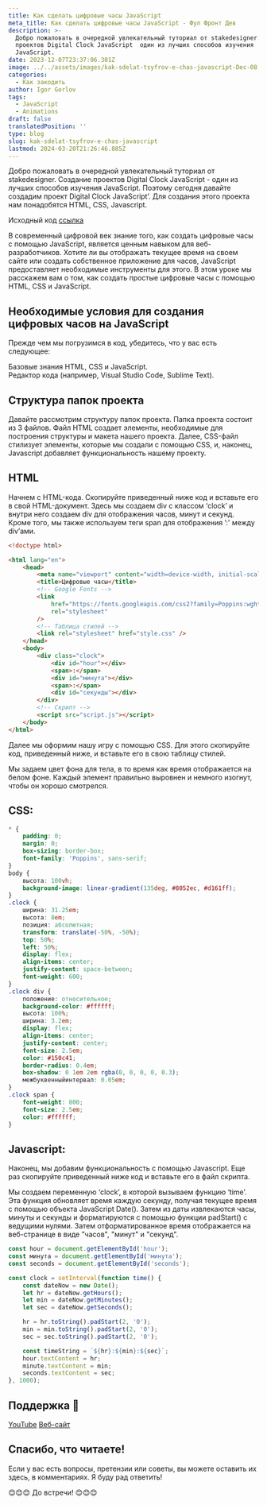 ```yaml
---
title: Как сделать цифровые часы JavaScript
meta_title: Как сделать цифровые часы JavaScript - Фул Фронт Дев
description: >-
  Добро пожаловать в очередной увлекательный туториал от stakedesigner. Создание
  проектов Digital Clock JavaScript  один из лучших способов изучения
  JavaScript.
date: 2023-12-07T23:37:06.301Z
image: ../../assets/images/kak-sdelat-tsyfrov-e-chas-javascript-Dec-08-2023.avif
categories:
  - Как закодить
author: Igor Gorlov
tags:
  - JavaScript
  - Animations
draft: false
translatedPosition: ''
type: blog
slug: kak-sdelat-tsyfrov-e-chas-javascript
lastmod: 2024-03-20T21:26:46.885Z
---
```


Добро пожаловать в очередной увлекательный туториал от stakedesigner. Создание проектов Digital Clock JavaScript - один из лучших способов изучения JavaScript. Поэтому сегодня давайте создадим проект Digital Clock JavaScript’. Для создания этого проекта нам понадобятся HTML, CSS, Javascript.

Исходный код [ссылка](https://stakedesigner.com/)

В современный цифровой век знание того, как создать цифровые часы с помощью JavaScript, является ценным навыком для веб-разработчиков. Хотите ли вы отображать текущее время на своем сайте или создать собственное приложение для часов, JavaScript предоставляет необходимые инструменты для этого. В этом уроке мы расскажем вам о том, как создать простые цифровые часы с помощью HTML, CSS и JavaScript.

## [](https://dev.to/stakedesigner/how-to-make-digital-clock-javascript-1o16#prerequisites-for-digital-clock-javascript)Необходимые условия для создания цифровых часов на JavaScript

Прежде чем мы погрузимся в код, убедитесь, что у вас есть следующее:

Базовые знания HTML, CSS и JavaScript.  
Редактор кода (например, Visual Studio Code, Sublime Text).

## [](https://dev.to/stakedesigner/how-to-make-digital-clock-javascript-1o16#project-folder-structure)Структура папок проекта

Давайте рассмотрим структуру папок проекта. Папка проекта состоит из 3 файлов. Файл HTML создает элементы, необходимые для построения структуры и макета нашего проекта. Далее, CSS-файл стилизует элементы, которые мы создали с помощью CSS, и, наконец, Javascript добавляет функциональность нашему проекту.

## [](https://dev.to/stakedesigner/how-to-make-digital-clock-javascript-1o16#html)HTML

Начнем с HTML-кода. Скопируйте приведенный ниже код и вставьте его в свой HTML-документ. Здесь мы создаем div с классом ‘clock’ и внутри него создаем div для отображения часов, минут и секунд. Кроме того, мы также используем теги span для отображения ’:' между div’ами.

```html
<!doctype html>

<html lang="en">
	<head>
		<meta name="viewport" content="width=device-width, initial-scale=1.0" />
		<title>Цифровые часы</title>
		<!-- Google Fonts -->
		<link
			href="https://fonts.googleapis.com/css2?family=Poppins:wght@600;800&display=swap"
			rel="stylesheet"
		/>
		<!-- Таблица стилей -->
		<link rel="stylesheet" href="style.css" />
	</head>
	<body>
		<div class="clock">
			<div id="hour"></div>
			<span>:</span>
			<div id="минута"></div>
			<span>:</span>
			<div id="секунды"></div>
		</div>
		<!-- Скрипт -->
		<script src="script.js"></script>
	</body>
</html>
```

Далее мы оформим нашу игру с помощью CSS. Для этого скопируйте код, приведенный ниже, и вставьте его в свою таблицу стилей.

Мы задаем цвет фона для тела, в то время как время отображается на белом фоне. Каждый элемент правильно выровнен и немного изогнут, чтобы он хорошо смотрелся.

## [](https://dev.to/stakedesigner/how-to-make-digital-clock-javascript-1o16#css)CSS:

```css
* {
	padding: 0;
	margin: 0;
	box-sizing: border-box;
	font-family: 'Poppins', sans-serif;
}
body {
	высота: 100vh;
	background-image: linear-gradient(135deg, #8052ec, #d161ff);
}
.clock {
	ширина: 31.25em;
	высота: 8em;
	позиция: абсолютная;
	transform: translate(-50%, -50%);
	top: 50%;
	left: 50%;
	display: flex;
	align-items: center;
	justify-content: space-between;
	font-weight: 600;
}
.clock div {
	положение: относительное;
	background-color: #ffffff;
	высота: 100%;
	ширина: 3.2em;
	display: flex;
	align-items: center;
	justify-content: center;
	font-size: 2.5em;
	color: #150c41;
	border-radius: 0.4em;
	box-shadow: 0 1em 2em rgba(0, 0, 0, 0, 0.3);
	межбуквенныйинтервал: 0.05em;
}
.clock span {
	font-weight: 800;
	font-size: 2.5em;
	color: #ffffff;
}
```

## [](https://dev.to/stakedesigner/how-to-make-digital-clock-javascript-1o16#javascript)Javascript:

Наконец, мы добавим функциональность с помощью Javascript. Еще раз скопируйте приведенный ниже код и вставьте его в файл скрипта.

Мы создаем переменную ‘clock’, в которой вызываем функцию ‘time’. Эта функция обновляет время каждую секунду, получая текущее время с помощью объекта JavaScript Date(). Затем из даты извлекаются часы, минуты и секунды и форматируются с помощью функции padStart() с ведущими нулями. Затем отформатированное время отображается на веб-странице в виде ”часов", "минут" и "секунд".

```js
const hour = document.getElementById('hour');
const минута = document.getElementById('минута');
const seconds = document.getElementById('seconds');

const clock = setInterval(function time() {
	const dateNow = new Date();
	let hr = dateNow.getHours();
	let min = dateNow.getMinutes();
	let sec = dateNow.getSeconds();

	hr = hr.toString().padStart(2, '0');
	min = min.toString().padStart(2, '0');
	sec = sec.toString().padStart(2, '0');

	const timeString = `${hr}:${min}:${sec}`;
	hour.textContent = hr;
	minute.textContent = min;
	seconds.textContent = sec;
}, 1000);
```

## [](https://dev.to/stakedesigner/how-to-make-digital-clock-javascript-1o16#support)Поддержка 🤗

[YouTube](https://www.youtube.com/@stakedesigner)
[Веб-сайт](https://stakedesigner.com/)

## [](https://dev.to/stakedesigner/how-to-make-digital-clock-javascript-1o16#thanks-for-reading)Спасибо, что читаете!

Если у вас есть вопросы, претензии или советы, вы можете оставить их здесь, в комментариях. Я буду рад ответить!

😊😊😊 До встречи! 😊😊😊
